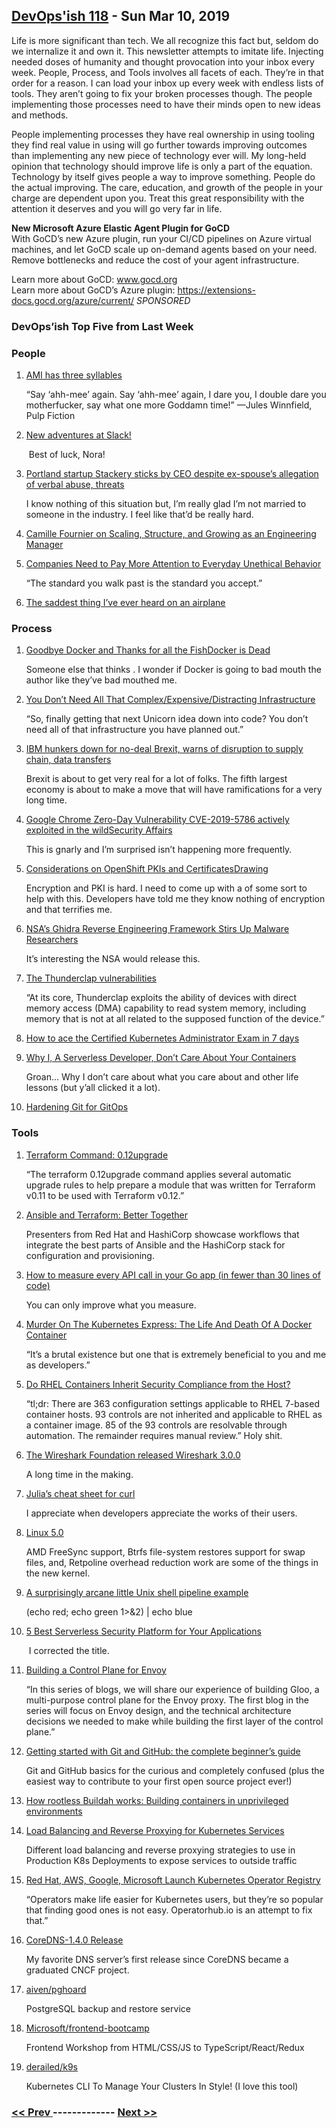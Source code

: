 ## [DevOps'ish 118](https://devopsish.com/118) - Sun Mar 10, 2019

Life is more significant than tech. We all recognize this fact but, seldom do we internalize it and own it. This newsletter attempts to imitate life. Injecting needed doses of humanity and thought provocation into your inbox every week. People, Process, and Tools involves all facets of each. They’re in that order for a reason. I can load your inbox up every week with endless lists of tools. They aren’t going to fix your broken processes though. The people implementing those processes need to have their minds open to new ideas and methods.

People implementing processes they have real ownership in using tooling they find real value in using will go further towards improving outcomes than implementing any new piece of technology ever will. My long-held opinion that technology should improve life is only a part of the equation. Technology by itself gives people a way to improve something. People do the actual improving. The care, education, and growth of the people in your charge are dependent upon you. Treat this great responsibility with the attention it deserves and you will go very far in life.

<strong>New Microsoft Azure Elastic Agent Plugin for GoCD</strong><br/>With GoCD’s new Azure plugin, run your CI/CD pipelines on Azure virtual machines, and let GoCD scale up on-demand agents based on your need. Remove bottlenecks and reduce the cost of your agent infrastructure.

Learn more about GoCD: <a href="https://www.gocd.org">www.gocd.org</a><br/>Learn more about GoCD’s Azure plugin: <a href="https://extensions-docs.gocd.org/azure/current/">https://extensions-docs.gocd.org/azure/current/</a> <em>SPONSORED</em>

### DevOps’ish Top Five from Last Week

### People

1. [AMI has three syllables](https://ami-has-3-syllables.online/)

     “Say ‘ahh-mee’ again. Say ‘ahh-mee’ again, I dare you, I double dare you motherfucker, say what one more Goddamn time!” —Jules Winnfield, Pulp Fiction
1. [New adventures at Slack!](https://www.linkedin.com/pulse/new-adventures-slack-nora-jones/)

     Best of luck, Nora!
1. [Portland startup Stackery sticks by CEO despite ex-spouse’s allegation of verbal abuse, threats](https://www.oregonlive.com/silicon-forest/2019/03/portland-startup-stackery-sticks-by-ceo-despite-ex-spouses-verbal-abuse-allegation.html)

     I know nothing of this situation but, I’m really glad I’m not married to someone in the industry. I feel like that’d be really hard.
1. [Camille Fournier on Scaling, Structure, and Growing as an Engineering Manager](https://blog.gitprime.com/camille-fournier-on-scaling-structure-and-growing-as-an-engineering-manager/)

    
1. [Companies Need to Pay More Attention to Everyday Unethical Behavior](https://hbr.org/2019/03/companies-need-to-pay-more-attention-to-everyday-unethical-behavior)

     “The standard you walk past is the standard you accept.”
1. [The saddest thing I’ve ever heard on an airplane](https://theoatmeal.com/comics/airplane_heard)

    
### Process

1. [Goodbye Docker and Thanks for all the FishDocker is Dead](https://technodrone.blogspot.com/2019/02/goodbye-docker-and-thanks-for-all-fish.html)

     Someone else that thinks . I wonder if Docker is going to bad mouth the author like they’ve bad mouthed me.
1. [You Don’t Need All That Complex/Expensive/Distracting Infrastructure](https://blog.usejournal.com/you-dont-need-all-that-complex-expensive-distracting-infrastructure-a70dbe0dbccb)

     “So, finally getting that next Unicorn idea down into code? You don’t need all of that infrastructure you have planned out.”
1. [IBM hunkers down for no-deal Brexit, warns of disruption to supply chain, data transfers](https://www.theregister.co.uk/2019/03/01/ibm_brexit_plan/)

     Brexit is about to get very real for a lot of folks. The fifth largest economy is about to make a move that will have ramifications for a very long time.
1. [Google Chrome Zero-Day Vulnerability CVE-2019-5786 actively exploited in the wildSecurity Affairs](https://securityaffairs.co/wordpress/82058/hacking/chrome-zero-day-cve-2019-5786.html)

     This is gnarly and I’m surprised isn’t happening more frequently.
1. [Considerations on OpenShift PKIs and CertificatesDrawing](https://blog.openshift.com/considerations-on-openshift-pkis-and-certificates/)

     Encryption and PKI is hard. I need to come up with a  of some sort to help with this. Developers have told me they know nothing of encryption and that terrifies me.
1. [NSA’s Ghidra Reverse Engineering Framework Stirs Up Malware Researchers](https://www.bleepingcomputer.com/news/security/nsas-ghidra-reverse-engineering-framework-stirs-up-malware-researchers/)

     It’s interesting the NSA would release this.
1. [The Thunderclap vulnerabilities](https://lwn.net/SubscriberLink/782381/be9bbbaff9133198/)

     “At its core, Thunderclap exploits the ability of devices with direct memory access (DMA) capability to read system memory, including memory that is not at all related to the supposed function of the device.”
1. [How to ace the Certified Kubernetes Administrator Exam in 7 days](https://medium.com/@writetomiglani/how-to-ace-the-certified-kubernetes-administrator-exam-in-7-days-e4603ac40746)

    
1. [Why I, A Serverless Developer, Don’t Care About Your Containers](https://medium.com/adobetech/why-i-a-serverless-developer-dont-care-about-your-containers-40c08d36aee4)

     Groan… Why I don’t care about what you care about and other life lessons (but y’all clicked it a lot).
1. [Hardening Git for GitOps](https://www.weave.works/blog/whitepaper-hardening-git-for-gitops)

    
### Tools

1. [Terraform Command: 0.12upgrade](https://www.terraform.io/docs/commands/0.12upgrade.html)

     “The terraform 0.12upgrade command applies several automatic upgrade rules to help prepare a module that was written for Terraform v0.11 to be used with Terraform v0.12.”
1. [Ansible and Terraform: Better Together](https://www.hashicorp.com/resources/ansible-terraform-better-together)

     Presenters from Red Hat and HashiCorp showcase workflows that integrate the best parts of Ansible and the HashiCorp stack for configuration and provisioning.
1. [How to measure every API call in your Go app (in fewer than 30 lines of code)](https://blog.sensu.io/how-to-measure-every-api-call-in-your-go-app)

     You can only improve what you measure.
1. [Murder On The Kubernetes Express: The Life And Death Of A Docker Container](https://itnext.io/murder-on-the-kubernetes-express-the-life-and-death-of-a-docker-container-d7aec13f8188)

     “It’s a brutal existence but one that is extremely beneficial to you and me as developers.”
1. [Do RHEL Containers Inherit Security Compliance from the Host?](https://medium.com/shawndwells/do-rhel-containers-inherit-security-compliance-from-the-host-b3f11161d34b)

     “tl;dr: There are 363 configuration settings applicable to RHEL 7-based container hosts. 93 controls are not inherited and applicable to RHEL as a container image. 85 of the 93 controls are resolvable through automation. The remainder requires manual review.” Holy shit.
1. [The Wireshark Foundation released Wireshark 3.0.0](https://securityaffairs.co/wordpress/81893/breaking-news/wireshark-3-0-0.html)

     A long time in the making.
1. [Julia’s cheat sheet for curl](https://daniel.haxx.se/blog/2019/03/05/julias-cheat-sheet-for-curl/)

     I appreciate when developers appreciate the works of their users.
1. [Linux 5.0](https://lore.kernel.org/lkml/CAHk-=wjuG6HiGbD7DCGfvDvhr_1WZUR-eYF2qWGbYyn9k6unvg@mail.gmail.com/T/#u)

     AMD FreeSync support, Btrfs file-system restores support for swap files, and, Retpoline overhead reduction work are some of the things in the new kernel.
1. [A surprisingly arcane little Unix shell pipeline example](https://utcc.utoronto.ca/~cks/space/blog/unix/ShellPipelineIndeterminate)

     (echo red; echo green 1>&2) | echo blue
1. [5 Best Serverless Security Platform for Your Applications](https://geekflare.com/serverless-application-security/)

     I corrected the title.
1. [Building a Control Plane for Envoy](https://medium.com/solo-io/building-a-control-plane-for-envoy-7524ceb09876)

     “In this series of blogs, we will share our experience of building Gloo, a multi-purpose control plane for the Envoy proxy. The first blog in the series will focus on Envoy design, and the technical architecture decisions we needed to make while building the first layer of the control plane.”
1. [Getting started with Git and GitHub: the complete beginner’s guide](https://towardsdatascience.com/getting-started-with-git-and-github-6fcd0f2d4ac6)

     Git and GitHub basics for the curious and completely confused (plus the easiest way to contribute to your first open source project ever!)
1. [How rootless Buildah works: Building containers in unprivileged environments](https://opensource.com/article/19/3/tips-tricks-rootless-buildah)

    
1. [Load Balancing and Reverse Proxying for Kubernetes Services](https://medium.com/@chamilad/load-balancing-and-reverse-proxying-for-kubernetes-services-f03dd0efe80)

     Different load balancing and reverse proxying strategies to use in Production K8s Deployments to expose services to outside traffic
1. [Red Hat, AWS, Google, Microsoft Launch Kubernetes Operator Registry](https://www.datacenterknowledge.com/open-source/aws-google-microsoft-red-hats-new-registry-act-clearing-house-kubernetes-operators)

     “Operators make life easier for Kubernetes users, but they’re so popular that finding good ones is not easy. Operatorhub.io is an attempt to fix that.”
1. [CoreDNS-1.4.0 Release](https://coredns.io/2019/03/03/coredns-1.4.0-release/)

     My favorite DNS server’s first release since CoreDNS became a graduated CNCF project.
1. [aiven/pghoard](https://github.com/aiven/pghoard)

     PostgreSQL backup and restore service
1. [Microsoft/frontend-bootcamp](https://github.com/Microsoft/frontend-bootcamp)

     Frontend Workshop from HTML/CSS/JS to TypeScript/React/Redux
1. [derailed/k9s](https://github.com/derailed/k9s)

     Kubernetes CLI To Manage Your Clusters In Style! (I love this tool)

### [ << Prev ](sreweekly-117.md) ------------- [ Next >> ](sreweekly-119.md)